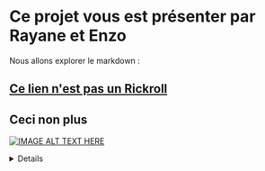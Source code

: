 # Ce projet vous est présenter par Rayane et Enzo 

Nous allons explorer le markdown :

## [Ce lien n'est pas un Rickroll](https://www.youtube.com/watch?v=dQw4w9WgXcQ)

## Ceci non plus
[![IMAGE ALT TEXT HERE](https://lemagdesanimaux.ouest-france.fr/images/dossiers/2021-03/adopter-poney-083907.jpg)](https://www.youtube.com/watch?v=dQw4w9WgXcQ)


<details> ![alt text](https://github.com/adam-p/markdown-here/raw/master/src/common/images/icon48.png "Logo Title Text 1") </details>
